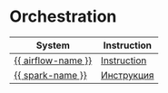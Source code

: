 # Orchestration

| System | Instruction |
| --- | --- |
| [{{ airflow-name }}](https://airflow.apache.org) | [Instruction](../airflow.md) |
| [{{ spark-name }}](https://spark.apache.org) | [Инструкция](../spark.md) |